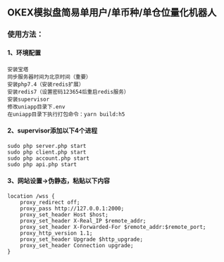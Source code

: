 ## OKEX模拟盘简易单用户/单币种/单仓位量化机器人

### 使用方法：

#### 1、环境配置
```
安装宝塔
同步服务器时间为北京时间（重要）
安装php7.4（安装redis扩展）
安装redis7（设置密码123654后重启redis服务）
安装supervisor
修改uniapp目录下.env
在uniapp目录下执行打包命令：yarn build:h5
```

#### 2、supervisor添加以下4个进程
```
sudo php server.php start
sudo php client.php start
sudo php account.php start
sudo php api.php start
```

#### 3、网站设置->伪静态，粘贴以下内容
```
location /wss {
    proxy_redirect off;
    proxy_pass http://127.0.0.1:2000;
    proxy_set_header Host $host;
    proxy_set_header X-Real_IP $remote_addr;
    proxy_set_header X-Forwarded-For $remote_addr:$remote_port;
    proxy_http_version 1.1;
    proxy_set_header Upgrade $http_upgrade;
    proxy_set_header Connection upgrade;
}
```